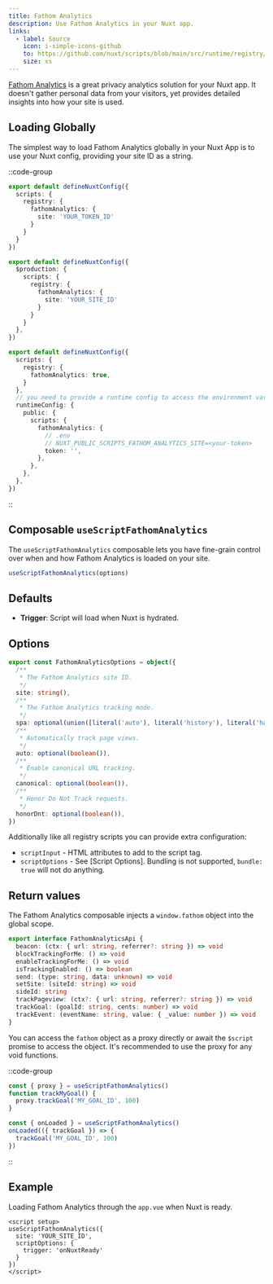 ```yaml
---
title: Fathom Analytics
description: Use Fathom Analytics in your Nuxt app.
links:
  - label: Source
    icon: i-simple-icons-github
    to: https://github.com/nuxt/scripts/blob/main/src/runtime/registry/fathom-analytics.ts
    size: xs
---
```


[Fathom Analytics](https://usefathom.com/) is a great privacy analytics solution for your Nuxt app. It doesn't gather personal data from your visitors, yet provides detailed insights into how your site is used.

## Loading Globally

The simplest way to load Fathom Analytics globally in your Nuxt App is to use your Nuxt config, providing your site ID
as a string.

::code-group

```ts [Always enabled]
export default defineNuxtConfig({
  scripts: {
    registry: {
      fathomAnalytics: {
        site: 'YOUR_TOKEN_ID'
      }
    }
  }
})
```

```ts [Production only]
export default defineNuxtConfig({
  $production: {
    scripts: {
      registry: {
        fathomAnalytics: {
          site: 'YOUR_SITE_ID'
        }
      }
    }
  },
})
```


```ts [Environment Variables]
export default defineNuxtConfig({
  scripts: {
    registry: {
      fathomAnalytics: true,
    }
  },
  // you need to provide a runtime config to access the environment variables
  runtimeConfig: {
    public: {
      scripts: {
        fathomAnalytics: {
          // .env
          // NUXT_PUBLIC_SCRIPTS_FATHOM_ANALYTICS_SITE=<your-token>
          token: '',
        },
      },
    },
  },
})
```

::

## Composable `useScriptFathomAnalytics`

The `useScriptFathomAnalytics` composable lets you have fine-grain control over when and how Fathom Analytics is loaded on your site.

```ts
useScriptFathomAnalytics(options)
```

## Defaults

- **Trigger**: Script will load when Nuxt is hydrated.

## Options

```ts
export const FathomAnalyticsOptions = object({
  /**
   * The Fathom Analytics site ID.
   */
  site: string(),
  /**
   * The Fathom Analytics tracking mode.
   */
  spa: optional(union([literal('auto'), literal('history'), literal('hash')])),
  /**
   * Automatically track page views.
   */
  auto: optional(boolean()),
  /**
   * Enable canonical URL tracking.
   */
  canonical: optional(boolean()),
  /**
   * Honor Do Not Track requests.
   */
  honorDnt: optional(boolean()),
})
```

Additionally like all registry scripts you can provide extra configuration:

- `scriptInput` - HTML attributes to add to the script tag.
- `scriptOptions` - See [Script Options]. Bundling is not supported, `bundle: true` will not do anything.

## Return values

The Fathom Analytics composable injects a `window.fathom` object into the global scope.

```ts
export interface FathomAnalyticsApi {
  beacon: (ctx: { url: string, referrer?: string }) => void
  blockTrackingForMe: () => void
  enableTrackingForMe: () => void
  isTrackingEnabled: () => boolean
  send: (type: string, data: unknown) => void
  setSite: (siteId: string) => void
  sideId: string
  trackPageview: (ctx?: { url: string, referrer?: string }) => void
  trackGoal: (goalId: string, cents: number) => void
  trackEvent: (eventName: string, value: { _value: number }) => void
}
```

You can access the `fathom` object as a proxy directly or await the `$script` promise to access the object. It's recommended
to use the proxy for any void functions.

::code-group

```ts [Proxy]
const { proxy } = useScriptFathomAnalytics()
function trackMyGoal() {
  proxy.trackGoal('MY_GOAL_ID', 100)
}
```

```ts [onLoaded]
const { onLoaded } = useScriptFathomAnalytics()
onLoaded(({ trackGoal }) => {
  trackGoal('MY_GOAL_ID', 100)
})
```

::

## Example

Loading Fathom Analytics through the `app.vue` when Nuxt is ready.

```vue [app.vue]
<script setup>
useScriptFathomAnalytics({
  site: 'YOUR_SITE_ID',
  scriptOptions: {
    trigger: 'onNuxtReady'
  }
})
</script>
```
